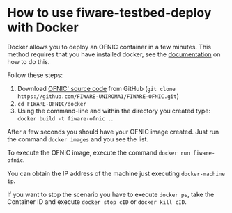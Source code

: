 # How to use fiware-testbed-deploy with Docker

Docker allows you to deploy an OFNIC container in a few minutes. This method requires that you have installed docker, see the [documentation](https://docs.docker.com/installation/) on how to do this.

Follow these steps:

1. Download [OFNIC' source code](https://github.com/FIWARE-UNIROMA1/FIWARE-OFNIC) from GitHub (`git clone https://github.com/FIWARE-UNIROMA1/FIWARE-OFNIC.git`)
2. `cd FIWARE-OFNIC/docker`
3. Using the command-line and within the directory you created type: `docker build -t fiware-ofnic .`.

After a few seconds you should have your OFNIC image created. Just run the command `docker images` and you see the list.

To execute the OFNIC image, execute the command `docker run fiware-ofnic`.

You can obtain the IP address of the machine just executing `docker-machine ip`.

If you want to stop the scenario you have to execute `docker ps`, take the Container ID and execute `docker stop cID` or `docker kill cID`.
